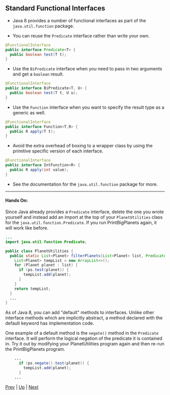 ## Standard Functional Interfaces

* Java 8 provides a number of functional interfaces as part of the `java.util.function` package.

* You can reuse the `Predicate` interface rather than write your own.

```java
@FunctionalInterface
public interface Predicate<T> {
  public boolean test(T t);
}
```

* Use the `BiPredicate` interface when you need to pass in two arguments and get a `boolean` result.

```java
@FunctionalInterface
public interface BiPredicate<T, U> {
  public boolean test(T t, U u);
}
```

* Use the `Function` interface when you want to specify the result type as a generic as well.

```java
@FunctionalInterface
public interface Function<T,R> {
  public R apply(T t);
}
```

* Avoid the extra overhead of boxing to a wrapper class by using the primitive specific version of each interface.

```java
@FunctionalInterface
public interface IntFunction<R> {
  public R apply(int value);
}
```

* See the documentation for the `java.util.function` package for more.

<hr>

#### Hands On:

Since Java already provides a `Predicate` interface, delete the one you wrote yourself and instead add an import at the top of your `PlanetUtilities` class for the `java.util.function.Predicate`. If you run PrintBigPlanets again, it will work like before.

```java
...
import java.util.function.Predicate;

public class PlanetUtilities {
  public static List<Planet> filterPlanets(List<Planet> list, Predicate<Planet> ps) {
    List<Planet> tempList = new ArrayList<>();
    for (Planet planet : list) {
      if (ps.test(planet)) {
        tempList.add(planet);
      }
    }
    return tempList;
  }
  ...
}
```

As of Java 8, you can add "default" methods to interfaces. Unlike other interface methods which are implicitly abstract, a method declared with the default keyword has implementation code.

One example of a default method is the `negate()` method in the `Predicate` interface. It will perform the logical negation of the predicate it is contained in. Try it out by modifying your PlanetUtilities program again and then re-run the PrintBigPlanets program.

```java
    ...
      if (ps.negate().test(planet)) {
        tempList.add(planet);
      }
    ...

```

[Prev](GeneralizingtheFunctionalInterface.md) | [Up](../README.md) | [Next](Labs.md)

